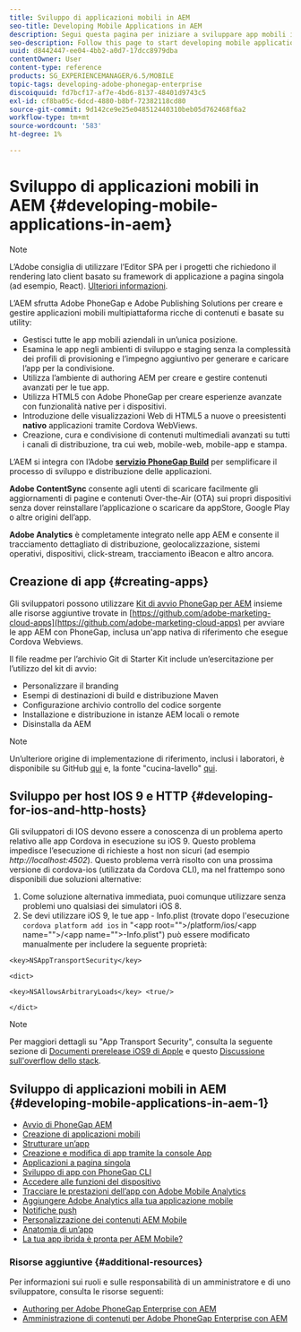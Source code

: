 ```yaml
---
title: Sviluppo di applicazioni mobili in AEM
seo-title: Developing Mobile Applications in AEM
description: Segui questa pagina per iniziare a sviluppare app mobili in AEM utilizzando Adobe PhoneGap Enterprise.
seo-description: Follow this page to start developing mobile application in AEM using Adobe PhoneGap Enterprise.
uuid: d8442447-ee04-4bb2-a0d7-17dcc8979dba
contentOwner: User
content-type: reference
products: SG_EXPERIENCEMANAGER/6.5/MOBILE
topic-tags: developing-adobe-phonegap-enterprise
discoiquuid: fd7bcf17-af7e-4bd6-8137-48401d9743c5
exl-id: cf8ba05c-6dcd-4880-b8bf-72382118cd80
source-git-commit: 9d142ce9e25e048512440310beb05d762468f6a2
workflow-type: tm+mt
source-wordcount: '583'
ht-degree: 1%

---
```


# Sviluppo di applicazioni mobili in AEM {#developing-mobile-applications-in-aem}

>[!NOTE]
>
>L’Adobe consiglia di utilizzare l’Editor SPA per i progetti che richiedono il rendering lato client basato su framework di applicazione a pagina singola (ad esempio, React). [Ulteriori informazioni](/help/sites-developing/spa-overview.md).

L’AEM sfrutta Adobe PhoneGap e Adobe Publishing Solutions per creare e gestire applicazioni mobili multipiattaforma ricche di contenuti e basate su utility:

* Gestisci tutte le app mobili aziendali in un’unica posizione.
* Esamina le app negli ambienti di sviluppo e staging senza la complessità dei profili di provisioning e l’impegno aggiuntivo per generare e caricare l’app per la condivisione.
* Utilizza l’ambiente di authoring AEM per creare e gestire contenuti avanzati per le tue app.
* Utilizza HTML5 con Adobe PhoneGap per creare esperienze avanzate con funzionalità native per i dispositivi.
* Introduzione delle visualizzazioni Web di HTML5 a nuove o preesistenti **nativo** applicazioni tramite Cordova WebViews.
* Creazione, cura e condivisione di contenuti multimediali avanzati su tutti i canali di distribuzione, tra cui web, mobile-web, mobile-app e stampa.

L’AEM si integra con l’Adobe **[servizio PhoneGap Build](https://build.phonegap.com/)** per semplificare il processo di sviluppo e distribuzione delle applicazioni.

**Adobe ContentSync** consente agli utenti di scaricare facilmente gli aggiornamenti di pagine e contenuti Over-the-Air (OTA) sui propri dispositivi senza dover reinstallare l’applicazione o scaricare da appStore, Google Play o altre origini dell’app.

**Adobe Analytics** è completamente integrato nelle app AEM e consente il tracciamento dettagliato di distribuzione, geolocalizzazione, sistemi operativi, dispositivi, click-stream, tracciamento iBeacon e altro ancora.

## Creazione di app {#creating-apps}

Gli sviluppatori possono utilizzare [Kit di avvio PhoneGap per AEM](https://github.com/Adobe-Marketing-Cloud/aem-phonegap-starter-kit) insieme alle risorse aggiuntive trovate in [https://github.com/adobe-marketing-cloud-apps](https://github.com/adobe-marketing-cloud-apps) per avviare le app AEM con PhoneGap, inclusa un&#39;app nativa di riferimento che esegue Cordova Webviews.

Il file readme per l’archivio Git di Starter Kit include un’esercitazione per l’utilizzo del kit di avvio:

* Personalizzare il branding
* Esempi di destinazioni di build e distribuzione Maven
* Configurazione archivio controllo del codice sorgente
* Installazione e distribuzione in istanze AEM locali o remote
* Disinstalla da AEM

>[!NOTE]
>
>Un’ulteriore origine di implementazione di riferimento, inclusi i laboratori, è disponibile su GitHub [qui](https://github.com/adobe-marketing-cloud-apps) e, la fonte &quot;cucina-lavello&quot; [qui](https://github.com/blefebvre/aem-phonegap-kitchen-sink).

## Sviluppo per host IOS 9 e HTTP {#developing-for-ios-and-http-hosts}

Gli sviluppatori di IOS devono essere a conoscenza di un problema aperto relativo alle app Cordova in esecuzione su iOS 9. Questo problema impedisce l’esecuzione di richieste a host non sicuri (ad esempio *http://localhost:4502*). Questo problema verrà risolto con una prossima versione di cordova-ios (utilizzata da Cordova CLI), ma nel frattempo sono disponibili due soluzioni alternative:

1. Come soluzione alternativa immediata, puoi comunque utilizzare senza problemi uno qualsiasi dei simulatori iOS 8.
1. Se devi utilizzare iOS 9, le tue app - Info.plist (trovate dopo l&#39;esecuzione `cordova platform add ios` in &quot;&lt;app root=&quot;&quot;>/platform/ios/&lt;app name=&quot;&quot;>/&lt;app name=&quot;&quot;>-Info.plist&quot;) può essere modificato manualmente per includere la seguente proprietà:

```
<key>NSAppTransportSecurity</key>

<dict>

<key>NSAllowsArbitraryLoads</key> <true/>

</dict>
```

>[!NOTE]
>
>Per maggiori dettagli su &quot;App Transport Security&quot;, consulta la seguente sezione di [Documenti prerelease iOS9 di Apple](https://developer.apple.com/library/prerelease/ios/releasenotes/General/WhatsNewIniOS/Articles/iOS9.html#//apple_ref/doc/uid/TP40016198-SW14) e questo [Discussione sull&#39;overflow dello stack](https://stackoverflow.com/questions/30751053/ios9-ats-what-about-html5-based-apps/).

## Sviluppo di applicazioni mobili in AEM {#developing-mobile-applications-in-aem-1}

* [Avvio di PhoneGap AEM](/help/mobile/starting-aem-phonegap-app.md)
* [Creazione di applicazioni mobili](/help/mobile/building-app-mobile-phonegap.md)
* [Strutturare un’app](/help/mobile/phonegap-structure-an-app.md)
* [Creazione e modifica di app tramite la console App](/help/mobile/phonegap-apps-console.md)
* [Applicazioni a pagina singola](/help/mobile/phonegap-single-page-applications.md)
* [Sviluppo di app con PhoneGap CLI](/help/mobile/phonegap-apps-pg-cli.md)
* [Accedere alle funzioni del dispositivo](/help/mobile/phonegap-access-device-features.md)
* [Tracciare le prestazioni dell’app con Adobe Mobile Analytics](/help/mobile/phonegap-intro-to-app-analytics.md)
* [Aggiungere Adobe Analytics alla tua applicazione mobile](/help/mobile/phonegap-add-analytics-to-apps.md)
* [Notifiche push](/help/mobile/phonegap-push-notifications.md)
* [Personalizzazione dei contenuti AEM Mobile](/help/mobile/phonegap-aem-mobile-content-personalization.md)
* [Anatomia di un’app](/help/mobile/phonegap-apps-arch.md)
* [La tua app ibrida è pronta per AEM Mobile?](/help/mobile/phonegap-adding-content-to-imported-app.md)

### Risorse aggiuntive {#additional-resources}

Per informazioni sui ruoli e sulle responsabilità di un amministratore e di uno sviluppatore, consulta le risorse seguenti:

* [Authoring per Adobe PhoneGap Enterprise con AEM](/help/mobile/phonegap.md)
* [Amministrazione di contenuti per Adobe PhoneGap Enterprise con AEM](/help/mobile/administer-phonegap.md)
